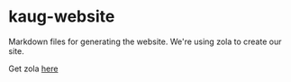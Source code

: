 # kaug-website
Markdown files for generating the website.  We're using zola to create our site.

Get zola [here](https://github.com/getzola/zola/releases)


